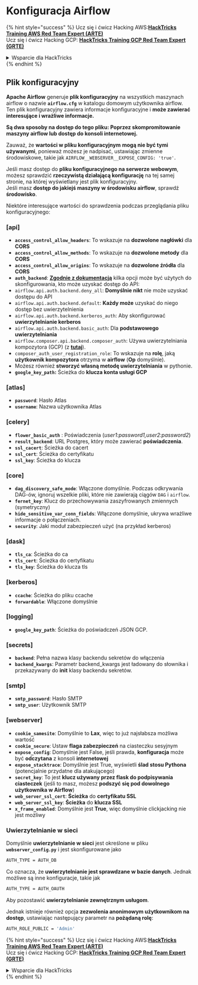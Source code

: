 # Konfiguracja Airflow

{% hint style="success" %}
Ucz się i ćwicz Hacking AWS:<img src="../../.gitbook/assets/image (1).png" alt="" data-size="line">[**HackTricks Training AWS Red Team Expert (ARTE)**](https://training.hacktricks.xyz/courses/arte)<img src="../../.gitbook/assets/image (1).png" alt="" data-size="line">\
Ucz się i ćwicz Hacking GCP: <img src="../../.gitbook/assets/image (2).png" alt="" data-size="line">[**HackTricks Training GCP Red Team Expert (GRTE)**<img src="../../.gitbook/assets/image (2).png" alt="" data-size="line">](https://training.hacktricks.xyz/courses/grte)

<details>

<summary>Wsparcie dla HackTricks</summary>

* Sprawdź [**plany subskrypcyjne**](https://github.com/sponsors/carlospolop)!
* **Dołącz do** 💬 [**grupy Discord**](https://discord.gg/hRep4RUj7f) lub [**grupy telegram**](https://t.me/peass) lub **śledź** nas na **Twitterze** 🐦 [**@hacktricks\_live**](https://twitter.com/hacktricks\_live)**.**
* **Podziel się trikami hackingowymi, przesyłając PR-y do** [**HackTricks**](https://github.com/carlospolop/hacktricks) i [**HackTricks Cloud**](https://github.com/carlospolop/hacktricks-cloud) repozytoriów github.

</details>
{% endhint %}

## Plik konfiguracyjny

**Apache Airflow** generuje **plik konfiguracyjny** na wszystkich maszynach airflow o nazwie **`airflow.cfg`** w katalogu domowym użytkownika airflow. Ten plik konfiguracyjny zawiera informacje konfiguracyjne i **może zawierać interesujące i wrażliwe informacje.**

**Są dwa sposoby na dostęp do tego pliku: Poprzez skompromitowanie maszyny airflow lub dostęp do konsoli internetowej.**

Zauważ, że **wartości w pliku konfiguracyjnym** **mogą nie być tymi używanymi**, ponieważ możesz je nadpisać, ustawiając zmienne środowiskowe, takie jak `AIRFLOW__WEBSERVER__EXPOSE_CONFIG: 'true'`.

Jeśli masz dostęp do **pliku konfiguracyjnego na serwerze webowym**, możesz sprawdzić **rzeczywistą działającą konfigurację** na tej samej stronie, na której wyświetlany jest plik konfiguracyjny.\
Jeśli masz **dostęp do jakiejś maszyny w środowisku airflow**, sprawdź **środowisko**.

Niektóre interesujące wartości do sprawdzenia podczas przeglądania pliku konfiguracyjnego:

### \[api]

* **`access_control_allow_headers`**: To wskazuje na **dozwolone** **nagłówki** dla **CORS**
* **`access_control_allow_methods`**: To wskazuje na **dozwolone metody** dla **CORS**
* **`access_control_allow_origins`**: To wskazuje na **dozwolone źródła** dla **CORS**
* **`auth_backend`**: [**Zgodnie z dokumentacją**](https://airflow.apache.org/docs/apache-airflow/stable/security/api.html) kilka opcji może być użytych do skonfigurowania, kto może uzyskać dostęp do API:
* `airflow.api.auth.backend.deny_all`: **Domyślnie nikt** nie może uzyskać dostępu do API
* `airflow.api.auth.backend.default`: **Każdy może** uzyskać do niego dostęp bez uwierzytelnienia
* `airflow.api.auth.backend.kerberos_auth`: Aby skonfigurować **uwierzytelnianie kerberos**
* `airflow.api.auth.backend.basic_auth`: Dla **podstawowego uwierzytelniania**
* `airflow.composer.api.backend.composer_auth`: Używa uwierzytelniania kompozytora (GCP) (z [**tutaj**](https://cloud.google.com/composer/docs/access-airflow-api)).
* `composer_auth_user_registration_role`: To wskazuje na **rolę**, jaką **użytkownik kompozytora** otrzyma w **airflow** (**Op** domyślnie).
* Możesz również **stworzyć własną metodę uwierzytelniania** w pythonie.
* **`google_key_path`:** Ścieżka do **klucza konta usługi GCP**

### **\[atlas]**

* **`password`**: Hasło Atlas
* **`username`**: Nazwa użytkownika Atlas

### \[celery]

* **`flower_basic_auth`** : Poświadczenia (_user1:password1,user2:password2_)
* **`result_backend`**: URL Postgres, który może zawierać **poświadczenia**.
* **`ssl_cacert`**: Ścieżka do cacert
* **`ssl_cert`**: Ścieżka do certyfikatu
* **`ssl_key`**: Ścieżka do klucza

### \[core]

* **`dag_discovery_safe_mode`**: Włączone domyślnie. Podczas odkrywania DAG-ów, ignoruj wszelkie pliki, które nie zawierają ciągów `DAG` i `airflow`.
* **`fernet_key`**: Klucz do przechowywania zaszyfrowanych zmiennych (symetryczny)
* **`hide_sensitive_var_conn_fields`**: Włączone domyślnie, ukrywa wrażliwe informacje o połączeniach.
* **`security`**: Jaki moduł zabezpieczeń użyć (na przykład kerberos)

### \[dask]

* **`tls_ca`**: Ścieżka do ca
* **`tls_cert`**: Ścieżka do certyfikatu
* **`tls_key`**: Ścieżka do klucza tls

### \[kerberos]

* **`ccache`**: Ścieżka do pliku ccache
* **`forwardable`**: Włączone domyślnie

### \[logging]

* **`google_key_path`**: Ścieżka do poświadczeń JSON GCP.

### \[secrets]

* **`backend`**: Pełna nazwa klasy backendu sekretów do włączenia
* **`backend_kwargs`**: Parametr backend\_kwargs jest ładowany do słownika i przekazywany do **init** klasy backendu sekretów.

### \[smtp]

* **`smtp_password`**: Hasło SMTP
* **`smtp_user`**: Użytkownik SMTP

### \[webserver]

* **`cookie_samesite`**: Domyślnie to **Lax**, więc to już najsłabsza możliwa wartość
* **`cookie_secure`**: Ustaw **flaga zabezpieczeń** na ciasteczku sesyjnym
* **`expose_config`**: Domyślnie jest False, jeśli prawda, **konfiguracja** może być **odczytana** z konsoli **internetowej**
* **`expose_stacktrace`**: Domyślnie jest True, wyświetli **ślad stosu Pythona** (potencjalnie przydatne dla atakującego)
* **`secret_key`**: To jest **klucz używany przez flask do podpisywania ciasteczek** (jeśli to masz, możesz **podszyć się pod dowolnego użytkownika w Airflow**)
* **`web_server_ssl_cert`**: **Ścieżka** do **certyfikatu SSL**
* **`web_server_ssl_key`**: **Ścieżka** do **klucza SSL**
* **`x_frame_enabled`**: Domyślnie jest **True**, więc domyślnie clickjacking nie jest możliwy

### Uwierzytelnianie w sieci

Domyślnie **uwierzytelnianie w sieci** jest określone w pliku **`webserver_config.py`** i jest skonfigurowane jako
```bash
AUTH_TYPE = AUTH_DB
```
Co oznacza, że **uwierzytelnianie jest sprawdzane w bazie danych**. Jednak możliwe są inne konfiguracje, takie jak
```bash
AUTH_TYPE = AUTH_OAUTH
```
Aby pozostawić **uwierzytelnianie zewnętrznym usługom**.

Jednak istnieje również opcja **zezwolenia anonimowym użytkownikom na dostęp**, ustawiając następujący parametr na **pożądaną rolę**:
```bash
AUTH_ROLE_PUBLIC = 'Admin'
```
{% hint style="success" %}
Ucz się i ćwicz Hacking AWS:<img src="../../.gitbook/assets/image (1).png" alt="" data-size="line">[**HackTricks Training AWS Red Team Expert (ARTE)**](https://training.hacktricks.xyz/courses/arte)<img src="../../.gitbook/assets/image (1).png" alt="" data-size="line">\
Ucz się i ćwicz Hacking GCP: <img src="../../.gitbook/assets/image (2).png" alt="" data-size="line">[**HackTricks Training GCP Red Team Expert (GRTE)**<img src="../../.gitbook/assets/image (2).png" alt="" data-size="line">](https://training.hacktricks.xyz/courses/grte)

<details>

<summary>Wsparcie dla HackTricks</summary>

* Sprawdź [**plany subskrypcyjne**](https://github.com/sponsors/carlospolop)!
* **Dołącz do** 💬 [**grupy Discord**](https://discord.gg/hRep4RUj7f) lub [**grupy telegram**](https://t.me/peass) lub **śledź** nas na **Twitterze** 🐦 [**@hacktricks\_live**](https://twitter.com/hacktricks\_live)**.**
* **Dziel się trikami hackingowymi, przesyłając PR-y do** [**HackTricks**](https://github.com/carlospolop/hacktricks) i [**HackTricks Cloud**](https://github.com/carlospolop/hacktricks-cloud) repozytoriów github.

</details>
{% endhint %}

